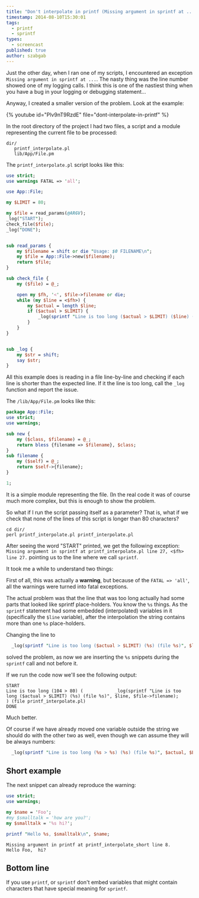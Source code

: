 ```yaml
---
title: "Don't interpolate in printf (Missing argument in sprintf at ...)"
timestamp: 2014-08-10T15:30:01
tags:
  - printf
  - sprintf
types:
  - screencast
published: true
author: szabgab
---
```



Just the other day, when I ran one of my scripts, I encountered an exception `Missing argument in sprintf at ...`.
The nasty thing was the line number showed one of my logging calls. I think this is one of the nastiest thing when
you have a bug in your logging or debugging statement...

Anyway, I created a smaller version of the problem. Look at the example:


{% youtube id="Plv9nT9RzdE" file="dont-interpolate-in-printf" %}

In the root directory of the project I had two files, a script and a module representing the current file
to be processed:

```
dir/
   printf_interpolate.pl
   lib/App/File.pm
```


The `printf_interpolate.pl` script looks like this:

```perl
use strict;
use warnings FATAL => 'all';

use App::File;

my $LIMIT = 80;

my $file = read_params(@ARGV);
_log("START");
check_file($file);
_log("DONE");


sub read_params {
    my $filename = shift or die "Usage: $0 FILENAME\n";
    my $file = App::File->new($filename);
    return $file;
}

sub check_file {
    my ($file) = @_;

    open my $fh, '<', $file->filename or die;
    while (my $line = <$fh>) {
        my $actual = length $line;
        if ($actual > $LIMIT) {
            _log(sprintf "Line is too long ($actual > $LIMIT) ($line) (file %s)", $file->filename);
        }
    }
}


sub _log {
    my $str = shift;
    say $str;
}
```

All this example does is reading in a file line-by-line and checking if each line is shorter than
the expected line. If it the line is too long, call the `_log` function and report the issue.

The `/lib/App/File.pm` looks like this:

```perl
package App::File;
use strict;
use warnings;

sub new {
    my ($class, $filename) = @_;
    return bless {filename => $filename}, $class;
}
sub filename {
    my ($self) = @_;
    return $self->{filename};
}

1;
```

It is a simple module representing the file. (In the real code it was of course much more complex, but
this is enough to show the problem.

So what if I run the script passing itself as a parameter? That is, what if we check that none of the lines
of this script is longer than 80 characters?

```
cd dir/
perl printf_interpolate.pl printf_interpolate.pl
```

After seeing the word "START" printed, we get the following exception:
`Missing argument in sprintf at printf_interpolate.pl line 27, <$fh> line 27.`
pointing us to the line where we call `sprintf`.

It took me a while to understand two things:

First of all, this was actually a **warning**, but because of the `FATAL => 'all'`, all the warnings were turned into fatal exceptions.

The actual problem was that the line that was too long actually had some parts that looked like sprintf place-holders. You know the `%s` things.
As the `sprintf` statement had some embedded (interpolated) variables in it (specifically the `$line` variable), after the interpolation
the string contains more than one `%s` place-holders.

Changing the line to
```perl
  _log(sprintf "Line is too long ($actual > $LIMIT) (%s) (file %s)", $line, $file->filename);
```

solved the problem, as now we are inserting the `%s` snippets during the `sprintf` call and not
before it.

If we run the code now we'll see the following output:

```
START
Line is too long (104 > 80) (            _log(sprintf "Line is too long ($actual > $LIMIT) (%s) (file %s)", $line, $file->filename);
) (file printf_interpolate.pl)
DONE
```

Much better.

Of course if we have already moved one variable outside the string we should do with the other two as well, even though we can
assume they will be always numbers:

```perl
  _log(sprintf "Line is too long (%s > %s) (%s) (file %s)", $actual, $LIMIT, $line, $file->filename);
```

## Short example

The next snippet can already reproduce the warning:

```perl
use strict;
use warnings;

my $name = 'Foo';
#my $smalltalk = 'how are you?';
my $smalltalk = '%s hi?';

printf "Hello %s, $smalltalk\n", $name; 
```

```
Missing argument in printf at printf_interpolate_short line 8.
Hello Foo,  hi?
```

## Bottom line

If you use `printf`, or `sprintf` don't embed variables that might contain characters that have special meaning
for `sprintf`.





